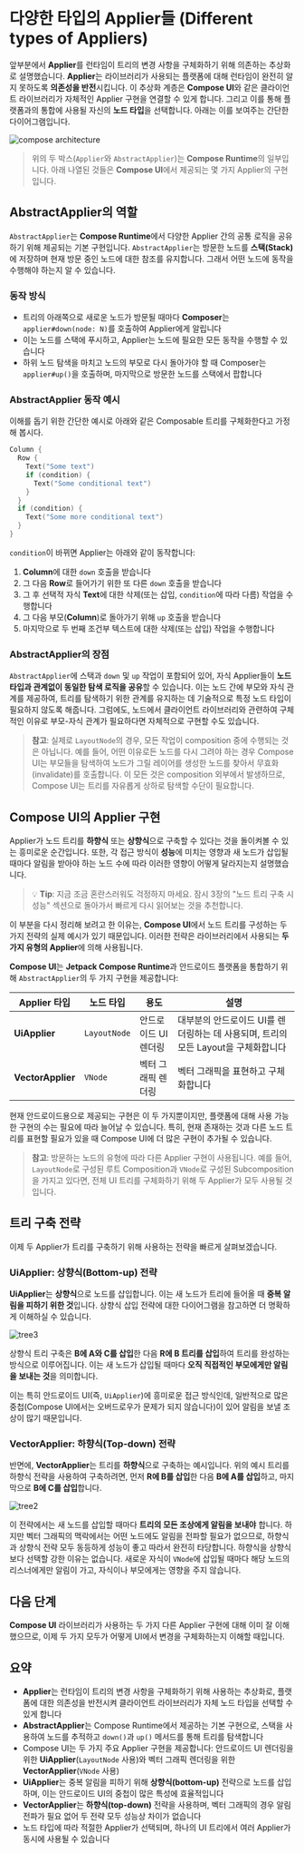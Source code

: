 # 다양한 타입의 Applier들 (Different types of Appliers)

앞부분에서 **Applier**를 런타임이 트리의 변경 사항을 구체화하기 위해 의존하는 추상화로 설명했습니다. **Applier**는 라이브러리가 사용되는 플랫폼에 대해 런타임이 완전히 알지 못하도록 **의존성을 반전**시킵니다. 이 추상화 계층은 **Compose UI**와 같은 클라이언트 라이브러리가 자체적인 Applier 구현을 연결할 수 있게 합니다. 그리고 이를 통해 플랫폼과의 통합에 사용될 자신의 **노드 타입**을 선택합니다. 아래는 이를 보여주는 간단한 다이어그램입니다.

![compose architecture](./screenshots/compose-architecture.png)

> 위의 두 박스(`Applier`와 `AbstractApplier`)는 **Compose Runtime**의 일부입니다. 아래 나열된 것들은 **Compose UI**에서 제공되는 몇 가지 Applier의 구현입니다.

## AbstractApplier의 역할

`AbstractApplier`는 **Compose Runtime**에서 다양한 Applier 간의 공통 로직을 공유하기 위해 제공되는 기본 구현입니다. `AbstractApplier`는 방문한 노드를 **스택(Stack)** 에 저장하며 현재 방문 중인 노드에 대한 참조를 유지합니다. 그래서 어떤 노드에 동작을 수행해야 하는지 알 수 있습니다.

### 동작 방식

- 트리의 아래쪽으로 새로운 노드가 방문될 때마다 **Composer**는 `applier#down(node: N)`를 호출하여 Applier에게 알립니다
- 이는 노드를 스택에 푸시하고, Applier는 노드에 필요한 모든 동작을 수행할 수 있습니다
- 하위 노드 탐색을 마치고 노드의 부모로 다시 돌아가야 할 때 Composer는 `applier#up()`을 호출하며, 마지막으로 방문한 노드를 스택에서 팝합니다

### AbstractApplier 동작 예시

이해를 돕기 위한 간단한 예시로 아래와 같은 Composable 트리를 구체화한다고 가정해 봅시다.

```kotlin
Column {
  Row {
    Text("Some text")
    if (condition) {
      Text("Some conditional text")
    }
  }
  if (condition) {
    Text("Some more conditional text")
  }
}
```

`condition`이 바뀌면 Applier는 아래와 같이 동작합니다:

1. **Column**에 대한 `down` 호출을 받습니다
2. 그 다음 **Row**로 들어가기 위한 또 다른 `down` 호출을 받습니다
3. 그 후 선택적 자식 **Text**에 대한 삭제(또는 삽입, `condition`에 따라 다름) 작업을 수행합니다
4. 그 다음 부모(**Column**)로 돌아가기 위해 `up` 호출을 받습니다
5. 마지막으로 두 번째 조건부 텍스트에 대한 삭제(또는 삽입) 작업을 수행합니다

### AbstractApplier의 장점

`AbstractApplier`에 스택과 `down` 및 `up` 작업이 포함되어 있어, 자식 Applier들이 **노드 타입과 관계없이 동일한 탐색 로직을 공유**할 수 있습니다. 이는 노드 간에 부모와 자식 관계를 제공하여, 트리를 탐색하기 위한 관계를 유지하는 데 기술적으로 특정 노드 타입이 필요하지 않도록 해줍니다. 그럼에도, 노드에서 클라이언트 라이브러리와 관련하여 구체적인 이유로 부모-자식 관계가 필요하다면 자체적으로 구현할 수도 있습니다.

> **참고**: 실제로 `LayoutNode`의 경우, 모든 작업이 composition 중에 수행되는 것은 아닙니다. 예를 들어, 어떤 이유로든 노드를 다시 그려야 하는 경우 Compose UI는 부모들을 탐색하여 노드가 그릴 레이어를 생성한 노드를 찾아서 무효화(invalidate)를 호출합니다. 이 모든 것은 composition 외부에서 발생하므로, Compose UI는 트리를 자유롭게 상하로 탐색할 수단이 필요합니다.

## Compose UI의 Applier 구현

Applier가 노드 트리를 **하향식** 또는 **상향식**으로 구축할 수 있다는 것을 돌이켜볼 수 있는 흥미로운 순간입니다. 또한, 각 접근 방식이 **성능**에 미치는 영향과 새 노드가 삽입될 때마다 알림을 받아야 하는 노드 수에 따라 이러한 영향이 어떻게 달라지는지 설명했습니다. 

> 💡 **Tip**: 지금 조금 혼란스러워도 걱정하지 마세요. 잠시 3장의 "노드 트리 구축 시 성능" 섹션으로 돌아가서 빠르게 다시 읽어보는 것을 추천합니다.

이 부분을 다시 정리해 보려고 한 이유는, **Compose UI**에서 노드 트리를 구성하는 두 가지 전략의 실제 예시가 있기 때문입니다. 이러한 전략은 라이브러리에서 사용되는 **두 가지 유형의 Applier**에 의해 사용됩니다.

**Compose UI**는 **Jetpack Compose Runtime**과 안드로이드 플랫폼을 통합하기 위해 `AbstractApplier`의 두 가지 구현을 제공합니다:

| Applier 타입 | 노드 타입 | 용도 | 설명 |
|------------|---------|------|------|
| **UiApplier** | `LayoutNode` | 안드로이드 UI 렌더링 | 대부분의 안드로이드 UI를 렌더링하는 데 사용되며, 트리의 모든 Layout을 구체화합니다 |
| **VectorApplier** | `VNode` | 벡터 그래픽 렌더링 | 벡터 그래픽을 표현하고 구체화합니다 |

현재 안드로이드용으로 제공되는 구현은 이 두 가지뿐이지만, 플랫폼에 대해 사용 가능한 구현의 수는 필요에 따라 늘어날 수 있습니다. 특히, 현재 존재하는 것과 다른 노드 트리를 표현할 필요가 있을 때 Compose UI에 더 많은 구현이 추가될 수 있습니다.

> **참고**: 방문하는 노드의 유형에 따라 다른 Applier 구현이 사용됩니다. 예를 들어, `LayoutNode`로 구성된 루트 Composition과 `VNode`로 구성된 Subcomposition을 가지고 있다면, 전체 UI 트리를 구체화하기 위해 두 Applier가 모두 사용될 것입니다.

## 트리 구축 전략

이제 두 Applier가 트리를 구축하기 위해 사용하는 전략을 빠르게 살펴보겠습니다.

### UiApplier: 상향식(Bottom-up) 전략

**UiApplier**는 **상향식**으로 노드를 삽입합니다. 이는 새 노드가 트리에 들어올 때 **중복 알림을 피하기 위한 것**입니다. 상향식 삽입 전략에 대한 다이어그램을 참고하면 더 명확하게 이해하실 수 있습니다.

![tree3](./screenshots/tree3.png)

상향식 트리 구축은 **B에 A와 C를 삽입**한 다음 **R에 B 트리를 삽입**하여 트리를 완성하는 방식으로 이루어집니다. 이는 새 노드가 삽입될 때마다 **오직 직접적인 부모에게만 알림을 보내는 것**을 의미합니다. 

이는 특히 안드로이드 UI(즉, `UiApplier`)에 흥미로운 접근 방식인데, 일반적으로 많은 중첩(Compose UI에서는 오버드로우가 문제가 되지 않습니다)이 있어 알림을 보낼 조상이 많기 때문입니다.

### VectorApplier: 하향식(Top-down) 전략

반면에, **VectorApplier**는 트리를 **하향식**으로 구축하는 예시입니다. 위의 예시 트리를 하향식 전략을 사용하여 구축하려면, 먼저 **R에 B를 삽입**한 다음 **B에 A를 삽입**하고, 마지막으로 **B에 C를 삽입**합니다.

![tree2](./screenshots/tree2.png)

이 전략에서는 새 노드를 삽입할 때마다 **트리의 모든 조상에게 알림을 보내야** 합니다. 하지만 벡터 그래픽의 맥락에서는 어떤 노드에도 알림을 전파할 필요가 없으므로, 하향식과 상향식 전략 모두 동등하게 성능이 좋고 따라서 완전히 타당합니다. 하향식을 상향식보다 선택할 강한 이유는 없습니다. 새로운 자식이 `VNode`에 삽입될 때마다 해당 노드의 리스너에게만 알림이 가고, 자식이나 부모에게는 영향을 주지 않습니다.

## 다음 단계

**Compose UI** 라이브러리가 사용하는 두 가지 다른 Applier 구현에 대해 이미 잘 이해했으므로, 이제 두 가지 모두가 어떻게 UI에서 변경을 구체화하는지 이해할 때입니다.

## 요약

- **Applier**는 런타임이 트리의 변경 사항을 구체화하기 위해 사용하는 추상화로, 플랫폼에 대한 의존성을 반전시켜 클라이언트 라이브러리가 자체 노드 타입을 선택할 수 있게 합니다
- **AbstractApplier**는 Compose Runtime에서 제공하는 기본 구현으로, 스택을 사용하여 노드를 추적하고 `down()`과 `up()` 메서드를 통해 트리를 탐색합니다
- Compose UI는 두 가지 주요 Applier 구현을 제공합니다: 안드로이드 UI 렌더링을 위한 **UiApplier**(`LayoutNode` 사용)와 벡터 그래픽 렌더링을 위한 **VectorApplier**(`VNode` 사용)
- **UiApplier**는 중복 알림을 피하기 위해 **상향식(bottom-up)** 전략으로 노드를 삽입하며, 이는 안드로이드 UI의 중첩이 많은 특성에 효율적입니다
- **VectorApplier**는 **하향식(top-down)** 전략을 사용하며, 벡터 그래픽의 경우 알림 전파가 필요 없어 두 전략 모두 성능상 차이가 없습니다
- 노드 타입에 따라 적절한 Applier가 선택되며, 하나의 UI 트리에서 여러 Applier가 동시에 사용될 수 있습니다